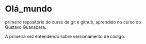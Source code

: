 # Olá_mundo
 primeiro repositorio do curso de git e github,
 aprendido no curso do Gustavo Guanabara.

 A primeira vez entendendo sobre versionamento de código.
 
